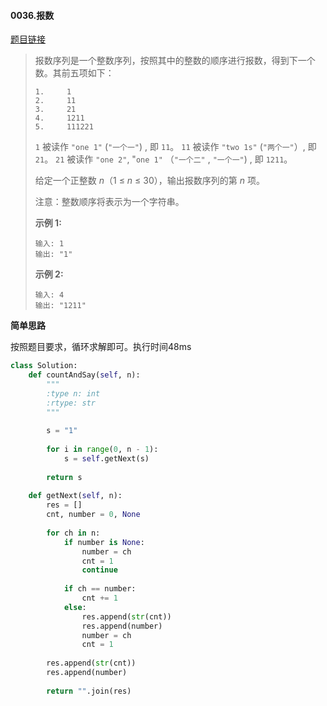 #### 0036.报数
[题目链接](https://leetcode-cn.com/problems/count-and-say/)
> 报数序列是一个整数序列，按照其中的整数的顺序进行报数，得到下一个数。其前五项如下：
>
> ```
> 1.     1
> 2.     11
> 3.     21
> 4.     1211
> 5.     111221
> ```
>
> `1` 被读作  `"one 1"`  (`"一个一"`) , 即 `11`。
> `11` 被读作 `"two 1s"` (`"两个一"`）, 即 `21`。
> `21` 被读作 `"one 2"`,  "`one 1"` （`"一个二"` ,  `"一个一"`) , 即 `1211`。
>
> 给定一个正整数 *n*（1 ≤ *n* ≤ 30），输出报数序列的第 *n* 项。
>
> 注意：整数顺序将表示为一个字符串。
>
>  
>
> **示例 1:**
>
> ```
> 输入: 1
> 输出: "1"
> ```
>
> **示例 2:**
>
> ```
> 输入: 4
> 输出: "1211"
> ```

**简单思路**

按照题目要求，循环求解即可。执行时间48ms

```python
class Solution:
    def countAndSay(self, n):
        """
        :type n: int
        :rtype: str
        """
        
        s = "1"
        
        for i in range(0, n - 1):
            s = self.getNext(s)
        
        return s
    
    def getNext(self, n):
        res = []
        cnt, number = 0, None
        
        for ch in n:
            if number is None:
                number = ch
                cnt = 1
                continue
            
            if ch == number:
                cnt += 1
            else:
                res.append(str(cnt))
                res.append(number)
                number = ch
                cnt = 1
                
        res.append(str(cnt))
        res.append(number)
        
        return "".join(res)
```

